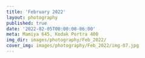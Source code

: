 ```yaml
---
title: 'February 2022'
layout: photography
published: true
date: '2022-02-05T00:00:00-06:00'
meta: Mamiya 645, Kodak Portra 400
img_dir: images/photography/Feb_2022/
cover_img: images/photography/Feb_2022/img-07.jpg
---
```

